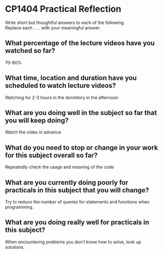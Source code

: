 # CP1404 Practical Reflection

Write short but thoughtful answers to each of the following.  
Replace each `...` with your meaningful answer.

## What percentage of the lecture videos have you watched so far?

70-80%

## What time, location and duration have you scheduled to watch lecture videos?

Watching for 2-3 hours in the dormitory in the afternoon

## What are you doing well in the subject so far that you will keep doing?

Watch the video in advance

## What do you need to stop or change in your work for this subject overall so far?

Repeatedly check the usage and meaning of the code

## What are you currently doing poorly for practicals in this subject that you will change?

Try to reduce the number of queries for statements and functions when programming.

## What are you doing really well for practicals in this subject?

When encountering problems you don't know how to solve, look up solutions.
